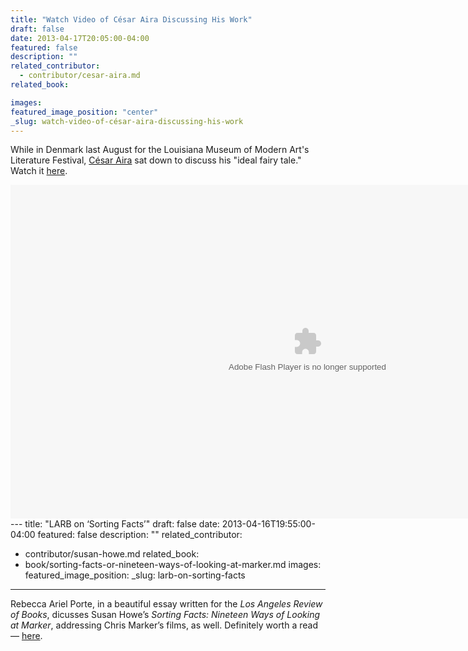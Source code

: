 ```yaml
---
title: "Watch Video of César Aira Discussing His Work"
draft: false
date: 2013-04-17T20:05:00-04:00
featured: false
description: ""
related_contributor:
  - contributor/cesar-aira.md
related_book:

images:
featured_image_position: "center"
_slug: watch-video-of-césar-aira-discussing-his-work
---
```


While in Denmark last August for the Louisiana Museum of Modern Art's Literature Festival, [César Aira](http://ndbooks.com/author/cesar-aira) sat down to discuss his "ideal fairy tale." Watch it [here](http://channel.louisiana.dk/video/c%C3%A9sar-aira-my-ideal-fairy-tale).

<object id="flashObj" width="950" height="534" classid="clsid:D27CDB6E-AE6D-11cf-96B8-444553540000" codebase="http://download.macromedia.com/pub/shockwave/cabs/flash/swflash.cab#version=9,0,47,0"><param name="movie" value="http://c.brightcove.com/services/viewer/federated_f9?isVid=1&amp;isUI=1"><param name="bgcolor" value="#FFFFFF"><param name="flashVars" value="videoId=2241564520001&amp;playerID=1613602980001&amp;playerKey=AQ~~,AAABdx1v7zk~,ccubcZ_z6Yc6malB93Kbnre9EugWwVqX&amp;domain=embed&amp;dynamicStreaming=true"><param name="base" value="http://admin.brightcove.com"><param name="seamlesstabbing" value="false"><param name="allowFullScreen" value="true"><param name="swLiveConnect" value="true"><param name="allowScriptAccess" value="always"><embed src="http://c.brightcove.com/services/viewer/federated_f9?isVid=1&amp;isUI=1" bgcolor="#FFFFFF" flashvars="videoId=2241564520001&amp;playerID=1613602980001&amp;playerKey=AQ~~,AAABdx1v7zk~,ccubcZ_z6Yc6malB93Kbnre9EugWwVqX&amp;domain=embed&amp;dynamicStreaming=true" base="http://admin.brightcove.com" name="flashObj" width="950" height="534" seamlesstabbing="false" type="application/x-shockwave-flash" allowfullscreen="true" allowscriptaccess="always" swliveconnect="true" pluginspage="http://www.macromedia.com/shockwave/download/index.cgi?P1_Prod_Version=ShockwaveFlash"></object> ---
title: "LARB on ‘Sorting Facts’"
draft: false
date: 2013-04-16T19:55:00-04:00
featured: false
description: ""
related_contributor:
  - contributor/susan-howe.md
related_book:
  - book/sorting-facts-or-nineteen-ways-of-looking-at-marker.md
images:
featured_image_position: 
_slug: larb-on-sorting-facts
---

Rebecca Ariel Porte, in a beautiful essay written for the _Los Angeles Review of Books_, dicusses Susan Howe’s _Sorting Facts: Nineteen Ways of Looking at Marker_, addressing Chris Marker’s films, as well. Definitely worth a read — [here](http://lareviewofbooks.org/article.php?id=1536). 

